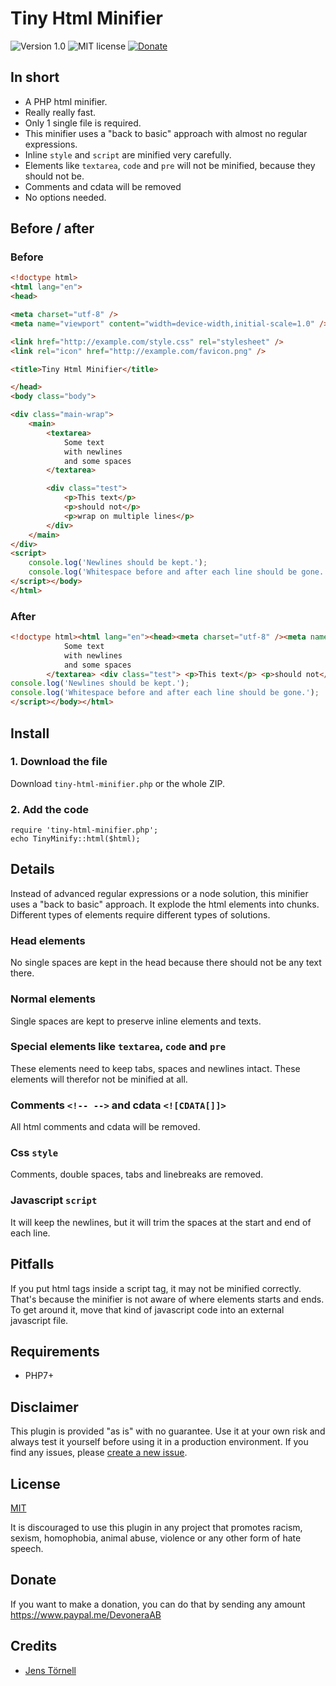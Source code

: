 # Tiny Html Minifier

![Version 1.0](https://img.shields.io/badge/version-1.0-blue.svg) ![MIT license](https://img.shields.io/badge/license-MIT-green.svg) [![Donate](https://img.shields.io/badge/give-donation-yellow.svg)](https://www.paypal.me/DevoneraAB)

## In short

- A PHP html minifier.
- Really really fast.
- Only 1 single file is required.
- This minifier uses a "back to basic" approach with almost no regular expressions.
- Inline `style` and `script` are minified very carefully.
- Elements like `textarea`, `code` and `pre` will not be minified, because they should not be.
- Comments and cdata will be removed
- No options needed.

## Before / after

### Before

```html
<!doctype html>
<html lang="en">
<head>

<meta charset="utf-8" />
<meta name="viewport" content="width=device-width,initial-scale=1.0" />

<link href="http://example.com/style.css" rel="stylesheet" />
<link rel="icon" href="http://example.com/favicon.png" />

<title>Tiny Html Minifier</title>

</head>
<body class="body">

<div class="main-wrap">
    <main>
        <textarea>
            Some text
            with newlines
            and some spaces
        </textarea>

        <div class="test">
            <p>This text</p>
            <p>should not</p>
            <p>wrap on multiple lines</p>
        </div>
    </main>
</div>
<script>
    console.log('Newlines should be kept.');
    console.log('Whitespace before and after each line should be gone.');
</script></body>
</html>
```

### After

```html
<!doctype html><html lang="en"><head><meta charset="utf-8" /><meta name="viewport" content="width=device-width,initial-scale=1.0" /><link href="http://example.com/style.css" rel="stylesheet" /><link rel="icon" href="http://example.com/favicon.png" /><title>Tiny Html Minifier</title></head><body class="body"><div class="main-wrap"> <main> <textarea>
            Some text
            with newlines
            and some spaces
        </textarea> <div class="test"> <p>This text</p> <p>should not</p> <p>wrap on multiple lines</p> </div> </main> </div> <script>
console.log('Newlines should be kept.');
console.log('Whitespace before and after each line should be gone.');
</script></body></html>
```

## Install

### 1. Download the file

Download `tiny-html-minifier.php` or the whole ZIP.

### 2. Add the code

```
require 'tiny-html-minifier.php';
echo TinyMinify::html($html);
```

## Details

Instead of advanced regular expressions or a node solution, this minifier uses a "back to basic" approach. It explode the html elements into chunks. Different types of elements require different types of solutions.

### Head elements

No single spaces are kept in the head because there should not be any text there.

### Normal elements

Single spaces are kept to preserve inline elements and texts.

### Special elements like `textarea`, `code` and `pre`

These elements need to keep tabs, spaces and newlines intact. These elements will therefor not be minified at all.

### Comments `<!-- -->` and cdata `<![CDATA[]]>`

All html comments and cdata will be removed.

### Css `style`

Comments, double spaces, tabs and linebreaks are removed.

### Javascript `script`

It will keep the newlines, but it will trim the spaces at the start and end of each line.

## Pitfalls

If you put html tags inside a script tag, it may not be minified correctly. That's because the minifier is not aware of where elements starts and ends. To get around it, move that kind of javascript code into an external javascript file.

## Requirements

- PHP7+

## Disclaimer

This plugin is provided "as is" with no guarantee. Use it at your own risk and always test it yourself before using it in a production environment. If you find any issues, please [create a new issue](https://github.com/jenstornell/tiny-html-minifier/issues/new).

## License

[MIT](license.md)

It is discouraged to use this plugin in any project that promotes racism, sexism, homophobia, animal abuse, violence or any other form of hate speech.

## Donate

If you want to make a donation, you can do that by sending any amount https://www.paypal.me/DevoneraAB

## Credits

- [Jens Törnell](https://github.com/jenstornell)
